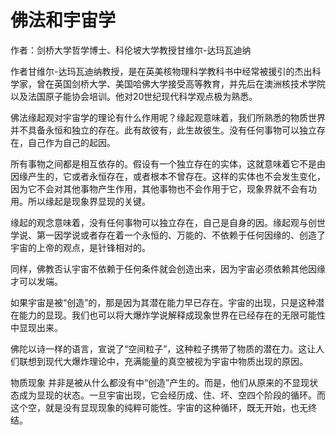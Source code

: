 # 佛法和宇宙学

作者：剑桥大学哲学博士、科伦坡大学教授甘维尔-达玛瓦迪纳

作者甘维尔-达玛瓦迪纳教授，是在英美核物理科学教科书中经常被援引的杰出科学家，曾在英国剑桥大学、美国哈佛大学接受高等教育，并先后在澳洲核技术学院以及法国原子能协会培训。他对20世纪现代科学观点极为熟悉。

佛法缘起观对宇宙学的理论有什么作用呢？缘起观意味着，我们所熟悉的物质世界并不具备永恒和独立的存在。此有故彼有，此生故彼生。没有任何事物可以独立存在，自己作为自己的起因。

所有事物之间都是相互依存的。假设有一个独立存在的实体，这就意味着它不是由因缘产生的，它或者永恒存在，或者根本不曾存在。这样的实体也不会发生变化，因为它不会对其他事物产生作用，其他事物也不会作用于它，现象界就不会有功用。所以缘起是现象界显现的关键。

缘起的观念意味着，没有任何事物可以独立存在，自己是自身的因。缘起观与创世学说、第一因学说或者存在着一个永恒的、万能的、不依赖于任何因缘的、创造了宇宙的上帝的观点，是针锋相对的。

同样，佛教否认宇宙不依赖于任何条件就会创造出来，因为宇宙必须依赖其他因缘才可以发端。

如果宇宙是被“创造”的，那是因为其潜在能力早已存在。宇宙的出现，只是这种潜在能力的显现。我们也可以将大爆炸学说解释成现象世界在已经存在的无限可能性中显现出来。

佛陀以诗一样的语言，宣说了“空间粒子”，这种粒子携带了物质的潜在力。这让人们联想到现代大爆炸理论中，充满能量的真空被视为宇宙中物质出现的原因。

物质现象 并非是被从什么都没有中“创造”产生的。而是，他们从原来的不显现状态成为显现的状态。一旦宇宙出现，它会经历成、住、坏、空四个阶段的循环。而这个空，就是没有显现现象的纯粹可能性。宇宙的这种循环，既无开始，也无终结。

